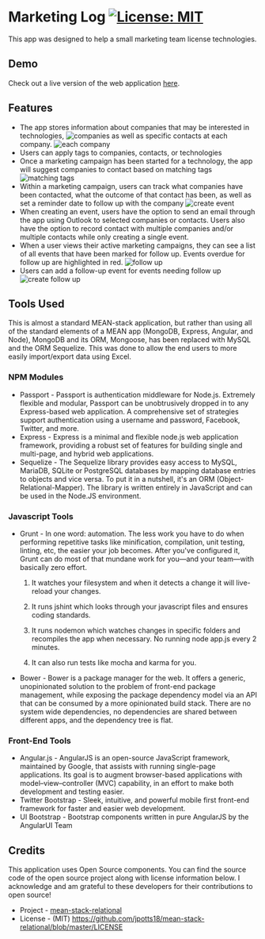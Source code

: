 Marketing Log [![License: MIT](https://img.shields.io/badge/License-MIT-yellow.svg)](https://opensource.org/licenses/MIT)
=============
This app was designed to help a small marketing team license technologies. 

## Demo
Check out a live version of the web application [here](https://the-zen-of-marketing.herokuapp.com/).

## Features
- The app stores information about companies that may be interested in technologies, ![companies](https://i.imgur.com/Dv24rf9.png) as well as specific contacts at each company. ![each company](https://i.imgur.com/tjo8p1s.png)
- Users can apply tags to companies, contacts, or technologies
- Once a marketing campaign has been started for a technology, the app will suggest companies to contact based on matching tags ![matching tags](https://i.imgur.com/EsqgdJ3.png)
- Within a marketing campaign, users can track what companies have been contacted, what the outcome of that contact has been, as well as set a reminder date to follow up with the company ![create event](https://i.imgur.com/A3HHsyz.png)
- When creating an event, users have the option to send an email through the app using Outlook to selected companies or contacts. Users also have the option to record contact with multiple companies and/or multiple contacts while only creating a single event. 
- When a user views their active marketing campaigns, they can see a list of all events that have been marked for follow up. Events overdue for follow up are highlighted in red. ![follow up](https://i.imgur.com/dMsTqPd.png)
- Users can add a follow-up event for events needing follow up ![create follow up](https://i.imgur.com/WSmu96K.png)

## Tools Used
This is almost a standard MEAN-stack application, but rather than using all of the standard elements of a MEAN app (MongoDB, Express, Angular, and Node), MongoDB and its ORM, Mongoose, has been replaced with MySQL and the ORM Sequelize. This was done to allow the end users to more easily import/export data using Excel.

### NPM Modules
- Passport - Passport is authentication middleware for Node.js. Extremely flexible and modular, Passport can be unobtrusively dropped in to any Express-based web application. A comprehensive set of strategies support authentication using a username and password, Facebook, Twitter, and more.
- Express - Express is a minimal and flexible node.js web application framework, providing a robust set of features for building single and multi-page, and hybrid web applications.
- Sequelize - The Sequelize library provides easy access to MySQL, MariaDB, SQLite or PostgreSQL databases by mapping database entries to objects and vice versa. To put it in a nutshell, it's an ORM (Object-Relational-Mapper). The library is written entirely in JavaScript and can be used in the Node.JS environment.

### Javascript Tools
- Grunt - In one word: automation. The less work you have to do when performing repetitive tasks like minification, compilation, unit testing, linting, etc, the easier your job becomes. After you've configured it, Grunt can do most of that mundane work for you—and your team—with basically zero effort.

  1.  It watches your filesystem and when it detects a change it will live-reload your changes.

  2.  It runs jshint which looks through your javascript files and ensures coding standards.

  3.  It runs nodemon which watches changes in specific folders and recompiles the app when necessary. No running node app.js every 2 minutes.

  4.  It can also run tests like mocha and karma for you.
  
- Bower - Bower is a package manager for the web. It offers a generic, unopinionated solution to the problem of front-end package management, while exposing the package dependency model via an API that can be consumed by a more opinionated build stack. There are no system wide dependencies, no dependencies are shared between different apps, and the dependency tree is flat.

### Front-End Tools
- Angular.js - AngularJS is an open-source JavaScript framework, maintained by Google, that assists with running single-page applications. Its goal is to augment browser-based applications with model–view–controller (MVC) capability, in an effort to make both development and testing easier.
- Twitter Bootstrap - Sleek, intuitive, and powerful mobile first front-end framework for faster and easier web development.
- UI Bootstrap - Bootstrap components written in pure AngularJS by the AngularUI Team

## Credits
This application uses Open Source components. You can find the source code of the open source project along with license information below. I acknowledge and am grateful to these developers for their contributions to open source!

- Project - [mean-stack-relational](https://github.com/jpotts18/mean-stack-relational)
- License - (MIT) https://github.com/jpotts18/mean-stack-relational/blob/master/LICENSE

